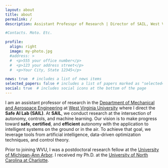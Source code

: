 ```yaml
---
layout: about
title: about
permalink: /
description: Assistant Professpr of Research | Director of SAIL, West Virginia University

#Contacts. Moto. Etc.

profile:
  align: right
  image: my-photo.jpg
  #address: >
  #  <p>555 your office number</p>
  #  <p>123 your address street</p>
  #  <p>Your City, State 12345</p>

news: true  # includes a list of news items
selected_papers: false # includes a list of papers marked as "selected={true}"
social: true  # includes social icons at the bottom of the page
---
```


I am an assistant professor of research in the [Department of Mechanical and Aerospace Engineering](https://mae.statler.wvu.edu/) at [West Virginia University](https://www.wvu.edu/) where I direct the **Safe AI Lab (SAIL)**. At **SAIL**, we conduct research at the intersection of autonomy, controls, and machine learning.
Our vision is to make progress toward **safe**, **certified**, and **efficient** autonomy with the application to intelligent systems on the ground or in the air. To achieve that goal, we leverage tools from artificial intelligence, data-driven optimization techniques, and control theory.

Prior to joining WVU, I was a postdoctoral research fellow at the [University of Michigan-Ann Arbor](https://umich.edu/). I received my Ph.D. at the [University of North Carolina at Charlotte](https://www.charlotte.edu/).





